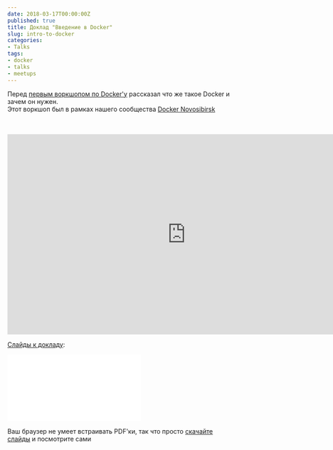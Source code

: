 ```yaml
---
date: 2018-03-17T00:00:00Z
published: true
title: Доклад "Введение в Docker"
slug: intro-to-docker
categories:
- Talks
tags:
- docker
- talks
- meetups
---
```


Перед [первым воркшопом по Docker'у](https://www.meetup.com/Docker-Novosibirsk/events/247764280/) рассказал что же такое Docker и зачем он нужен.<br />Этот воркшоп был в рамках нашего сообщества [Docker Novosibirsk](https://www.meetup.com/Docker-Novosibirsk/)
<!--more-->
<br />
<br />
<iframe width="800" height="450" src="https://www.youtube.com/embed/lUJuXrIcsyg" frameborder="0" allow="autoplay; encrypted-media" allowfullscreen></iframe>

[Слайды к докладу](/slides/intro-to-docker.pdf):

<object data="/slides/intro-to-docker.pdf" type="application/pdf" width="800px" height="510px">
    <embed src="/slides/intro-to-docker.pdf" type="application/pdf">
        <p>Ваш браузер не умеет встраивать PDF'ки, так что просто <a href="/slides/intro-to-docker.pdf">скачайте слайды</a> и посмотрите сами</p>
    </embed>
</object>
